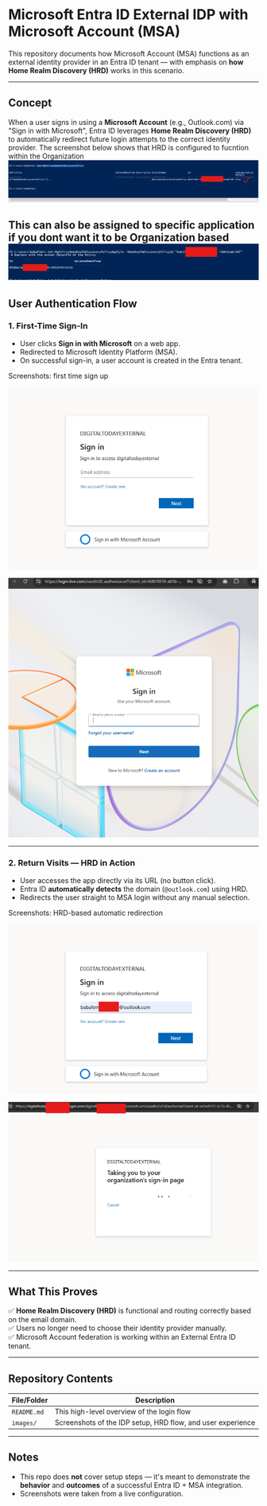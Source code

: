 # Microsoft Entra ID External IDP with Microsoft Account (MSA)

This repository documents how Microsoft Account (MSA) functions as an external identity provider in an Entra ID tenant — with emphasis on **how Home Realm Discovery (HRD)** works in this scenario.

---

## Concept

When a user signs in using a **Microsoft Account** (e.g., Outlook.com) via "Sign in with Microsoft", Entra ID leverages **Home Realm Discovery (HRD)** to automatically redirect future login attempts to the correct identity provider.
The screenshot below shows that HRD is configured to fucntion within the Organization
![HRD Setup](images/confirm-hrd.png)

This can also be assigned to specific application if you dont want it to be Organization based
![HRD for Application](images/assigned-application.png)
---

## User Authentication Flow

### 1. First-Time Sign-In

- User clicks **Sign in with Microsoft** on a web app.
- Redirected to Microsoft Identity Platform (MSA).
- On successful sign-in, a user account is created in the Entra tenant.

Screenshots: first time sign up

![user flow](images/userflow.png)

![IDP Config](images/firsttime.png)

---

### 2. Return Visits — HRD in Action

- User accesses the app directly via its URL (no button click).
- Entra ID **automatically detects** the domain (`@outlook.com`) using HRD.
- Redirects the user straight to MSA login without any manual selection.

Screenshots: HRD-based automatic redirection

![HRD Flow login](images/sign-in.png)

![HRD Flow](images/redirect.png)

---

## What This Proves

✅ **Home Realm Discovery (HRD)** is functional and routing correctly based on the email domain.  
✅ Users no longer need to choose their identity provider manually.  
✅ Microsoft Account federation is working within an External Entra ID tenant.

---

## Repository Contents

| File/Folder | Description |
|-------------|-------------|
| `README.md` | This high-level overview of the login flow |
| `images/`   | Screenshots of the IDP setup, HRD flow, and user experience |


---

## Notes

- This repo does **not** cover setup steps — it's meant to demonstrate the **behavior** and **outcomes** of a successful Entra ID + MSA integration.
- Screenshots were taken from a live configuration.

